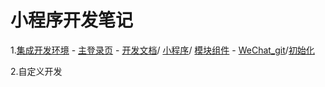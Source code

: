 # 小程序开发笔记

1.[集成开发环境](https://developers.weixin.qq.com/miniprogram/dev/devtools/download.html) - [主登录页](https://mp.weixin.qq.com/) - 
[开发文档](https://developers.weixin.qq.com/miniprogram/dev/framework/config.html#%E5%85%A8%E5%B1%80%E9%85%8D%E7%BD%AE)/
[小程序](https://developers.weixin.qq.com/miniprogram/dev/wxcloud/quick-start/miniprogram.html)/
[模块组件](https://developers.weixin.qq.com/miniprogram/dev/framework/MINA.html) - 
[WeChat_git](https://git.weixin.qq.com/)/[初始化](https://git.weixin.qq.com/users/perfect_information)

2.自定义开发
